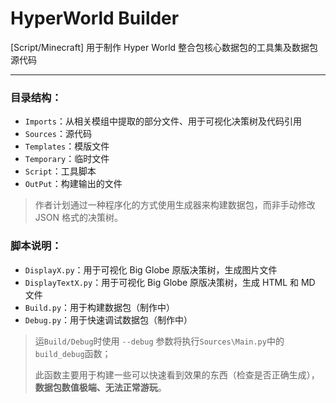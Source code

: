 # HyperWorld Builder

[Script/Minecraft] 用于制作 Hyper World 整合包核心数据包的工具集及数据包源代码

---

### **目录结构：**

- `Imports`：从相关模组中提取的部分文件、用于可视化决策树及代码引用
- `Sources`：源代码
- `Templates`：模版文件
- `Temporary`：临时文件
- `Script`：工具脚本
- `OutPut`：构建输出的文件

> 作者计划通过一种程序化的方式使用生成器来构建数据包，而非手动修改 JSON 格式的决策树。


### **脚本说明：**

- `DisplayX.py`：用于可视化 Big Globe 原版决策树，生成图片文件
- `DisplayTextX.py`：用于可视化 Big Globe 原版决策树，生成 HTML 和 MD 文件
- `Build.py`：用于构建数据包（制作中）
- `Debug.py`：用于快速调试数据包（制作中）

> 运`Build/Debug`时使用 `--debug` 参数将执行`Sources\Main.py`中的`build_debug`函数；
> 
> 此函数主要用于构建一些可以快速看到效果的东西（检查是否正确生成），**数据包数值极端、无法正常游玩**。
